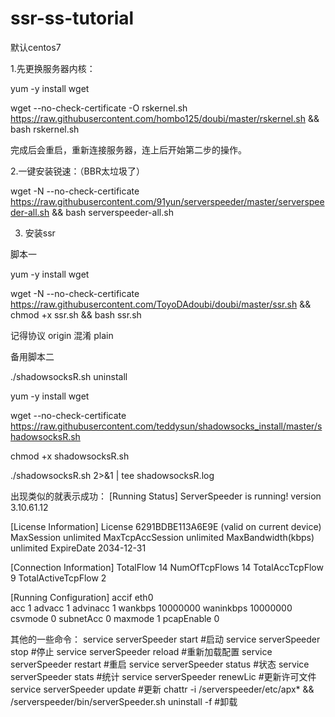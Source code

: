 # ssr-ss-tutorial

默认centos7 

1.先更换服务器内核：

yum -y install wget

wget --no-check-certificate -O rskernel.sh https://raw.githubusercontent.com/hombo125/doubi/master/rskernel.sh && bash rskernel.sh


完成后会重启，重新连接服务器，连上后开始第二步的操作。

2.一键安装锐速：（BBR太垃圾了）

wget -N --no-check-certificate https://raw.githubusercontent.com/91yun/serverspeeder/master/serverspeeder-all.sh && bash serverspeeder-all.sh

3. 安装ssr

脚本一

yum -y install wget

wget -N --no-check-certificate https://raw.githubusercontent.com/ToyoDAdoubi/doubi/master/ssr.sh && chmod +x ssr.sh && bash ssr.sh

记得协议 origin
混淆 plain

备用脚本二

./shadowsocksR.sh uninstall

yum -y install wget

wget --no-check-certificate https://raw.githubusercontent.com/teddysun/shadowsocks_install/master/shadowsocksR.sh

chmod +x shadowsocksR.sh

./shadowsocksR.sh 2>&1 | tee shadowsocksR.log



出现类似的就表示成功：
[Running Status]
ServerSpeeder is running!
version              3.10.61.12

[License Information]
License              6291BDBE113A6E9E (valid on current device)
MaxSession           unlimited
MaxTcpAccSession     unlimited
MaxBandwidth(kbps)   unlimited
ExpireDate           2034-12-31

[Connection Information]
TotalFlow            14
NumOfTcpFlows        14
TotalAccTcpFlow      9
TotalActiveTcpFlow   2

[Running Configuration]
accif                eth0       
acc                  1
advacc               1
advinacc             1
wankbps              10000000
waninkbps            10000000
csvmode              0
subnetAcc            0
maxmode              1
pcapEnable           0


其他的一些命令：
service serverSpeeder start #启动
service serverSpeeder stop #停止
service serverSpeeder reload #重新加载配置
service serverSpeeder restart #重启
service serverSpeeder status #状态
service serverSpeeder stats #统计
service serverSpeeder renewLic #更新许可文件
service serverSpeeder update #更新
chattr -i /serverspeeder/etc/apx* && /serverspeeder/bin/serverSpeeder.sh uninstall -f #卸载




